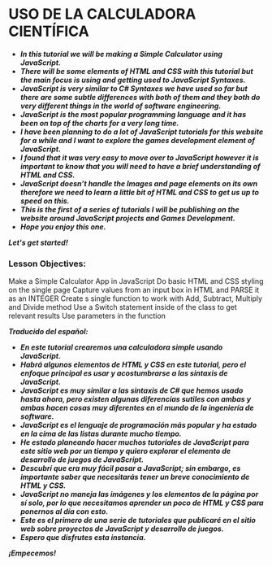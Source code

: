 # USO DE LA CALCULADORA CIENTÍFICA

- **_In this tutorial we will be making a Simple Calculator using JavaScript._**
- **_There will be some elements of HTML and CSS with this tutorial but the main focus is using and getting used to JavaScript Syntaxes._**
- **_JavaScript is very similar to C# Syntaxes we have used so far but there are some subtle differences with both of them and they both do very different things in the world of software engineering._**
- **_JavaScript is the most popular programming language and it has been on top of the charts for a very long time._**
- **_I have been planning to do a lot of JavaScript tutorials for this website for a while and I want to explore the games development element of JavaScript._**
- **_I found that it was very easy to move over to JavaScript however it is important to know that you will need to have a brief understanding of HTML and CSS._**
- **_JavaScript doesn’t handle the Images and page elements on its own therefore we need to learn a little bit of HTML and CSS to get us up to speed on this._**
- **_This is the first of a series of tutorials I will be publishing on the website around JavaScript projects and Games Development._**
- **_Hope you enjoy this one._**

**_Let's get started!_**

### Lesson Objectives:

Make a Simple Calculator App in JavaScript
Do basic HTML and CSS styling on the single page
Capture values from an input box in HTML and PARSE it as an INTEGER
Create s single function to work with Add, Subtract, Multiply and Divide method
Use a Switch statement inside of the class to get relevant results
Use parameters in the function

**_Traducido del español:_**

- **_En este tutorial crearemos una calculadora simple usando JavaScript._**
- **_Habrá algunos elementos de HTML y CSS en este tutorial, pero el enfoque principal es usar y acostumbrarse a las sintaxis de JavaScript._**
- **_JavaScript es muy similar a las sintaxis de C# que hemos usado hasta ahora, pero existen algunas diferencias sutiles con ambas y ambas hacen cosas muy diferentes en el mundo de la ingeniería de software._**
- **_JavaScript es el lenguaje de programación más popular y ha estado en la cima de las listas durante mucho tiempo._**
- **_He estado planeando hacer muchos tutoriales de JavaScript para este sitio web por un tiempo y quiero explorar el elemento de desarrollo de juegos de JavaScript._**
- **_Descubrí que era muy fácil pasar a JavaScript; sin embargo, es importante saber que necesitarás tener un breve conocimiento de HTML y CSS._**
- **_JavaScript no maneja las imágenes y los elementos de la página por sí solo, por lo que necesitamos aprender un poco de HTML y CSS para ponernos al día con esto._**
- **_Este es el primero de una serie de tutoriales que publicaré en el sitio web sobre proyectos de JavaScript y desarrollo de juegos._**
- **_Espero que disfrutes esta instancia._**

**_¡Empecemos!_**
